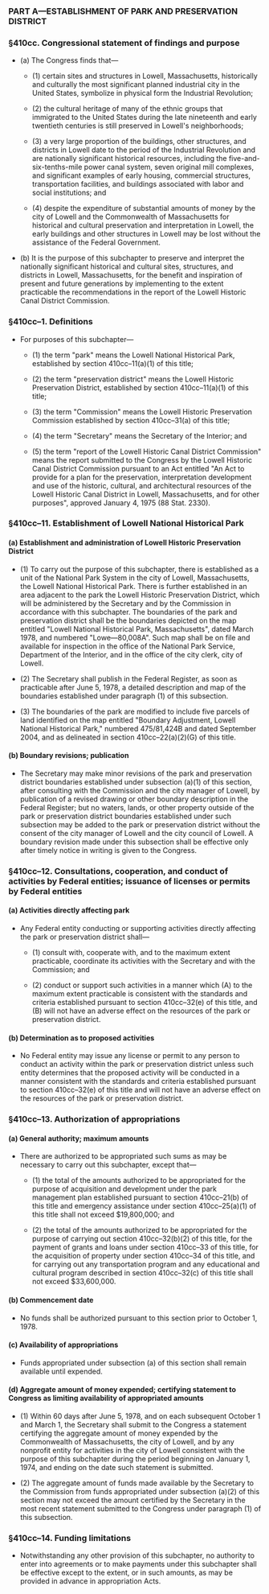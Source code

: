 ### PART A—ESTABLISHMENT OF PARK AND PRESERVATION DISTRICT

### §410cc. Congressional statement of findings and purpose
* (a) The Congress finds that—

  * (1) certain sites and structures in Lowell, Massachusetts, historically and culturally the most significant planned industrial city in the United States, symbolize in physical form the Industrial Revolution;

  * (2) the cultural heritage of many of the ethnic groups that immigrated to the United States during the late nineteenth and early twentieth centuries is still preserved in Lowell's neighborhoods;

  * (3) a very large proportion of the buildings, other structures, and districts in Lowell date to the period of the Industrial Revolution and are nationally significant historical resources, including the five-and-six-tenths-mile power canal system, seven original mill complexes, and significant examples of early housing, commercial structures, transportation facilities, and buildings associated with labor and social institutions; and

  * (4) despite the expenditure of substantial amounts of money by the city of Lowell and the Commonwealth of Massachusetts for historical and cultural preservation and interpretation in Lowell, the early buildings and other structures in Lowell may be lost without the assistance of the Federal Government.


* (b) It is the purpose of this subchapter to preserve and interpret the nationally significant historical and cultural sites, structures, and districts in Lowell, Massachusetts, for the benefit and inspiration of present and future generations by implementing to the extent practicable the recommendations in the report of the Lowell Historic Canal District Commission.

### §410cc–1. Definitions
* For purposes of this subchapter—

  * (1) the term "park" means the Lowell National Historical Park, established by section 410cc–11(a)(1) of this title;

  * (2) the term "preservation district" means the Lowell Historic Preservation District, established by section 410cc–11(a)(1) of this title;

  * (3) the term "Commission" means the Lowell Historic Preservation Commission established by section 410cc–31(a) of this title;

  * (4) the term "Secretary" means the Secretary of the Interior; and

  * (5) the term "report of the Lowell Historic Canal District Commission" means the report submitted to the Congress by the Lowell Historic Canal District Commission pursuant to an Act entitled "An Act to provide for a plan for the preservation, interpretation development and use of the historic, cultural, and architectural resources of the Lowell Historic Canal District in Lowell, Massachusetts, and for other purposes", approved January 4, 1975 (88 Stat. 2330).

### §410cc–11. Establishment of Lowell National Historical Park
#### (a) Establishment and administration of Lowell Historic Preservation District
* (1) To carry out the purpose of this subchapter, there is established as a unit of the National Park System in the city of Lowell, Massachusetts, the Lowell National Historical Park. There is further established in an area adjacent to the park the Lowell Historic Preservation District, which will be administered by the Secretary and by the Commission in accordance with this subchapter. The boundaries of the park and preservation district shall be the boundaries depicted on the map entitled "Lowell National Historical Park, Massachusetts", dated March 1978, and numbered "Lowe—80,008A". Such map shall be on file and available for inspection in the office of the National Park Service, Department of the Interior, and in the office of the city clerk, city of Lowell.

* (2) The Secretary shall publish in the Federal Register, as soon as practicable after June 5, 1978, a detailed description and map of the boundaries established under paragraph (1) of this subsection.

* (3) The boundaries of the park are modified to include five parcels of land identified on the map entitled "Boundary Adjustment, Lowell National Historical Park," numbered 475/81,424B and dated September 2004, and as delineated in section 410cc–22(a)(2)(G) of this title.

#### (b) Boundary revisions; publication
* The Secretary may make minor revisions of the park and preservation district boundaries established under subsection (a)(1) of this section, after consulting with the Commission and the city manager of Lowell, by publication of a revised drawing or other boundary description in the Federal Register; but no waters, lands, or other property outside of the park or preservation district boundaries established under such subsection may be added to the park or preservation district without the consent of the city manager of Lowell and the city council of Lowell. A boundary revision made under this subsection shall be effective only after timely notice in writing is given to the Congress.

### §410cc–12. Consultations, cooperation, and conduct of activities by Federal entities; issuance of licenses or permits by Federal entities
#### (a) Activities directly affecting park
* Any Federal entity conducting or supporting activities directly affecting the park or preservation district shall—

  * (1) consult with, cooperate with, and to the maximum extent practicable, coordinate its activities with the Secretary and with the Commission; and

  * (2) conduct or support such activities in a manner which (A) to the maximum extent practicable is consistent with the standards and criteria established pursuant to section 410cc–32(e) of this title, and (B) will not have an adverse effect on the resources of the park or preservation district.

#### (b) Determination as to proposed activities
* No Federal entity may issue any license or permit to any person to conduct an activity within the park or preservation district unless such entity determines that the proposed activity will be conducted in a manner consistent with the standards and criteria established pursuant to section 410cc–32(e) of this title and will not have an adverse effect on the resources of the park or preservation district.

### §410cc–13. Authorization of appropriations
#### (a) General authority; maximum amounts
* There are authorized to be appropriated such sums as may be necessary to carry out this subchapter, except that—

  * (1) the total of the amounts authorized to be appropriated for the purpose of acquisition and development under the park management plan established pursuant to section 410cc–21(b) of this title and emergency assistance under section 410cc–25(a)(1) of this title shall not exceed $19,800,000; and

  * (2) the total of the amounts authorized to be appropriated for the purpose of carrying out section 410cc–32(b)(2) of this title, for the payment of grants and loans under section 410cc–33 of this title, for the acquisition of property under section 410cc–34 of this title, and for carrying out any transportation program and any educational and cultural program described in section 410cc–32(c) of this title shall not exceed $33,600,000.

#### (b) Commencement date
* No funds shall be authorized pursuant to this section prior to October 1, 1978.

#### (c) Availability of appropriations
* Funds appropriated under subsection (a) of this section shall remain available until expended.

#### (d) Aggregate amount of money expended; certifying statement to Congress as limiting availability of appropriated amounts
* (1) Within 60 days after June 5, 1978, and on each subsequent October 1 and March 1, the Secretary shall submit to the Congress a statement certifying the aggregate amount of money expended by the Commonwealth of Massachusetts, the city of Lowell, and by any nonprofit entity for activities in the city of Lowell consistent with the purpose of this subchapter during the period beginning on January 1, 1974, and ending on the date such statement is submitted.

* (2) The aggregate amount of funds made available by the Secretary to the Commission from funds appropriated under subsection (a)(2) of this section may not exceed the amount certified by the Secretary in the most recent statement submitted to the Congress under paragraph (1) of this subsection.

### §410cc–14. Funding limitations
* Notwithstanding any other provision of this subchapter, no authority to enter into agreements or to make payments under this subchapter shall be effective except to the extent, or in such amounts, as may be provided in advance in appropriation Acts.